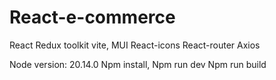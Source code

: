 # React-e-commerce

React Redux toolkit vite, MUI React-icons  React-router Axios



Node version: 20.14.0
Npm install,
Npm run dev
Npm run build

